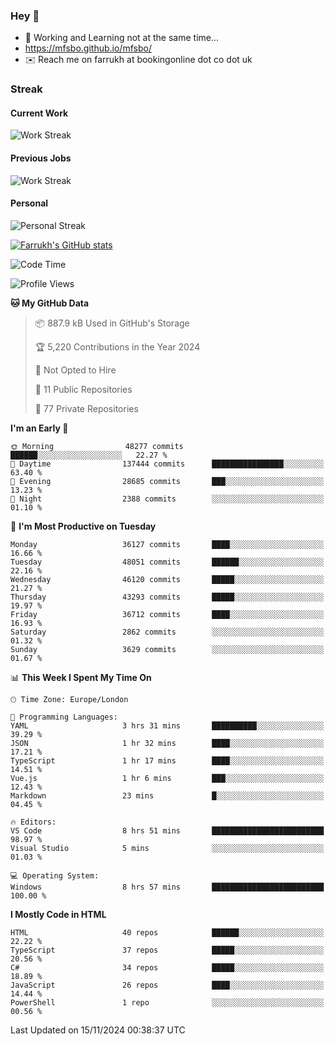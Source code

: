 ### Hey 👋

- 🏃 Working and Learning not at the same time...
- https://mfsbo.github.io/mfsbo/
- ✉️ Reach me on farrukh at bookingonline dot co dot uk

### Streak
#### Current Work
![Work Streak](https://streak-stats.demolab.com/?user=mfsbo)
#### Previous Jobs
![Work Streak](https://streak-stats.demolab.com/?user=farrukhcw)
#### Personal
![Personal Streak](https://streak-stats.demolab.com/?user=farrukhsubhani)

[![Farrukh's GitHub stats](https://github-readme-stats.vercel.app/api?username=mfsbo&hide=stars&count_private=true)](https://github.com/mfsbo/)

<!--START_SECTION:waka-->
![Code Time](http://img.shields.io/badge/Code%20Time-878%20hrs%2024%20mins-blue)

![Profile Views](http://img.shields.io/badge/Profile%20Views-0-blue)

**🐱 My GitHub Data** 

> 📦 887.9 kB Used in GitHub's Storage 
 > 
> 🏆 5,220 Contributions in the Year 2024
 > 
> 🚫 Not Opted to Hire
 > 
> 📜 11 Public Repositories 
 > 
> 🔑 77 Private Repositories 
 > 
**I'm an Early 🐤** 

```text
🌞 Morning                48277 commits       ██████░░░░░░░░░░░░░░░░░░░   22.27 % 
🌆 Daytime                137444 commits      ████████████████░░░░░░░░░   63.40 % 
🌃 Evening                28685 commits       ███░░░░░░░░░░░░░░░░░░░░░░   13.23 % 
🌙 Night                  2388 commits        ░░░░░░░░░░░░░░░░░░░░░░░░░   01.10 % 
```
📅 **I'm Most Productive on Tuesday** 

```text
Monday                   36127 commits       ████░░░░░░░░░░░░░░░░░░░░░   16.66 % 
Tuesday                  48051 commits       ██████░░░░░░░░░░░░░░░░░░░   22.16 % 
Wednesday                46120 commits       █████░░░░░░░░░░░░░░░░░░░░   21.27 % 
Thursday                 43293 commits       █████░░░░░░░░░░░░░░░░░░░░   19.97 % 
Friday                   36712 commits       ████░░░░░░░░░░░░░░░░░░░░░   16.93 % 
Saturday                 2862 commits        ░░░░░░░░░░░░░░░░░░░░░░░░░   01.32 % 
Sunday                   3629 commits        ░░░░░░░░░░░░░░░░░░░░░░░░░   01.67 % 
```


📊 **This Week I Spent My Time On** 

```text
🕑︎ Time Zone: Europe/London

💬 Programming Languages: 
YAML                     3 hrs 31 mins       ██████████░░░░░░░░░░░░░░░   39.29 % 
JSON                     1 hr 32 mins        ████░░░░░░░░░░░░░░░░░░░░░   17.21 % 
TypeScript               1 hr 17 mins        ████░░░░░░░░░░░░░░░░░░░░░   14.51 % 
Vue.js                   1 hr 6 mins         ███░░░░░░░░░░░░░░░░░░░░░░   12.43 % 
Markdown                 23 mins             █░░░░░░░░░░░░░░░░░░░░░░░░   04.45 % 

🔥 Editors: 
VS Code                  8 hrs 51 mins       █████████████████████████   98.97 % 
Visual Studio            5 mins              ░░░░░░░░░░░░░░░░░░░░░░░░░   01.03 % 

💻 Operating System: 
Windows                  8 hrs 57 mins       █████████████████████████   100.00 % 
```

**I Mostly Code in HTML** 

```text
HTML                     40 repos            ██████░░░░░░░░░░░░░░░░░░░   22.22 % 
TypeScript               37 repos            █████░░░░░░░░░░░░░░░░░░░░   20.56 % 
C#                       34 repos            █████░░░░░░░░░░░░░░░░░░░░   18.89 % 
JavaScript               26 repos            ████░░░░░░░░░░░░░░░░░░░░░   14.44 % 
PowerShell               1 repo              ░░░░░░░░░░░░░░░░░░░░░░░░░   00.56 % 
```




 Last Updated on 15/11/2024 00:38:37 UTC
<!--END_SECTION:waka-->
<!--
**mfsbo/mfsbo** is a ✨ _special_ ✨ repository because its `README.md` (this file) appears on your GitHub profile.

Here are some ideas to get you started:

- 🔭 I’m currently working on ...
- 🌱 I’m currently learning ...
- 👯 I’m looking to collaborate on ...
- 🤔 I’m looking for help with ...
- 💬 Ask me about ...
- 📫 How to reach me: ...
- 😄 Pronouns: ...
- ⚡ Fun fact: ...
-->
